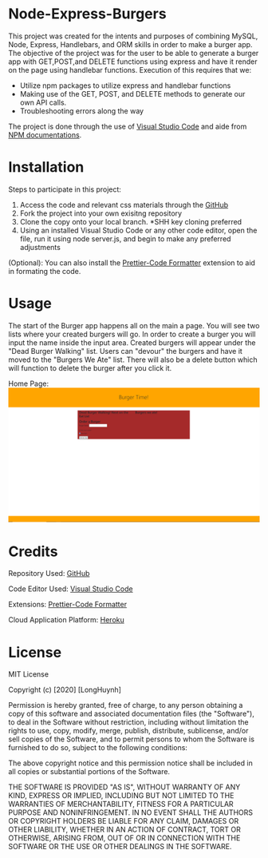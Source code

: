# Node-Express-Burgers

This project was created for the intents and purposes of combining MySQL, Node, Express, Handlebars, and ORM skills in order to make a burger app. The objective of the project was for the user to be able to generate a burger app with GET,POST,and DELETE functions using express and have it render on the page using handlebar functions. Execution of this requires that we: <ul>
<li> Utilize npm packages to utilize express and handlebar functions
<li> Making use of the GET, POST, and DELETE methods to generate our own API calls.
<li> Troubleshooting errors along the way

</ul>

The project is done through the use of [Visual Studio Code](https://code.visualstudio.com) and aide from [NPM documentations](https://www.npmjs.com/).

# Installation

Steps to participate in this project:

1. Access the code and relevant css materials through the [GitHub](https://github.com/Longhuynh741/NodeExpress-Burgers)
2. Fork the project into your own exisitng repository
3. Clone the copy onto your local branch. *SHH key cloning preferred
4. Using an installed Visual Studio Code or any other code editor, open the file, run it using node server.js, and begin to make any preferred adjustments


(Optional): You can also install the [Prettier-Code Formatter](https://marketplace.visualstudio.com/items?itemName=esbenp.prettier-vscode) extension to aid in formating the code.

# Usage

The start of the Burger app happens all on the main a page. You will see two lists where your created burgers will go. In order to create a burger you will input the name inside the input area. Created burgers will appear under the "Dead Burger Walking" list. Users can "devour" the burgers and have it moved to the "Burgers We Ate" list. There will also be a delete button which will function to delete the burger after you click it. 


Home Page: <img src= "public\assets\images\Express Burgers.PNG"> 


# Credits

Repository Used: [GitHub](https://github.com/)

Code Editor Used: [Visual Studio Code](https://code.visualstudio.com)

Extensions: [Prettier-Code Formatter](https://marketplace.visualstudio.com/items?itemName=esbenp.prettier-vscode)

Cloud Application Platform: [Heroku](https://heroku.com)
# License

MIT License

Copyright (c) [2020] [LongHuynh]

Permission is hereby granted, free of charge, to any person obtaining a copy
of this software and associated documentation files (the "Software"), to deal
in the Software without restriction, including without limitation the rights
to use, copy, modify, merge, publish, distribute, sublicense, and/or sell
copies of the Software, and to permit persons to whom the Software is
furnished to do so, subject to the following conditions:

The above copyright notice and this permission notice shall be included in all
copies or substantial portions of the Software.

THE SOFTWARE IS PROVIDED "AS IS", WITHOUT WARRANTY OF ANY KIND, EXPRESS OR
IMPLIED, INCLUDING BUT NOT LIMITED TO THE WARRANTIES OF MERCHANTABILITY,
FITNESS FOR A PARTICULAR PURPOSE AND NONINFRINGEMENT. IN NO EVENT SHALL THE
AUTHORS OR COPYRIGHT HOLDERS BE LIABLE FOR ANY CLAIM, DAMAGES OR OTHER
LIABILITY, WHETHER IN AN ACTION OF CONTRACT, TORT OR OTHERWISE, ARISING FROM,
OUT OF OR IN CONNECTION WITH THE SOFTWARE OR THE USE OR OTHER DEALINGS IN THE
SOFTWARE.